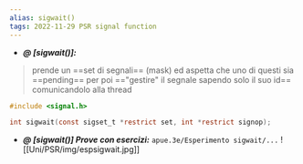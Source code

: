 ```yaml
---
alias: sigwait()
tags: 2022-11-29 PSR signal function
---
```


- ***@ [sigwait()]:***
> prende un ==set di segnali== (mask) ed aspetta che uno di questi sia ==pending== per poi =="gestire" il segnale sapendo solo il suo id== comunicandolo alla thread

```c
#include <signal.h>

int sigwait(const sigset_t *restrict set, int *restrict signop);
```


<!--ID: 1670236970271-->



- ***@ [sigwait()] Prove con esercizi:***
`apue.3e/Esperimento sigwait/...`
![[Uni/PSR/img/espsigwait.jpg]]


<!--ID: 1670236970276-->
